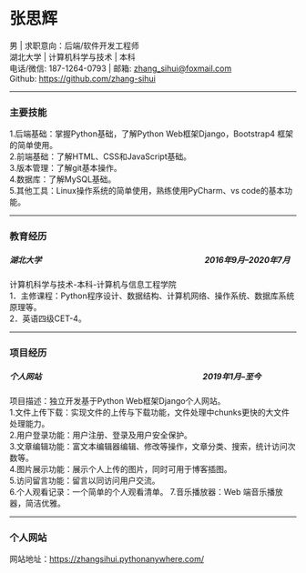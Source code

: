 # 张思辉  
男 | 求职意向：后端/软件开发工程师  
湖北大学  |  计算机科学与技术  |  本科  
电话/微信: 187-1264-0793  |  邮箱: zhang_sihui@foxmail.com  
Github: https://github.com/zhang-sihui  
- - -
### 主要技能
1.后端基础：掌握Python基础，了解Python Web框架Django，Bootstrap4 框架的简单使用。  
2.前端基础：了解HTML、CSS和JavaScript基础。  
3.版本管理：了解git基本操作。  
4.数据库：了解MySQL基础。  
5.其他工具：Linux操作系统的简单使用，熟练使用PyCharm、vs code的基本功能。  
- - -
### 教育经历
##### 湖北大学 &emsp;&emsp;&emsp;&emsp;&emsp;&emsp;&emsp;&emsp;&emsp;&emsp;&emsp;&emsp;&emsp;&emsp;&emsp;&emsp;&emsp;&emsp;&emsp;&emsp; 2016年9月–2020年7月
计算机科学与技术-本科-计算机与信息工程学院  
1．主修课程：Python程序设计、数据结构、计算机网络、操作系统、数据库系统原理等。  
2．英语四级CET-4。  
- - -
### 项目经历  
##### 个人网站&emsp;&emsp;&emsp;&emsp;&emsp;&emsp;&emsp;&emsp;&emsp;&emsp;&emsp;&emsp;&emsp;&emsp;&emsp;&emsp;&emsp;&emsp;&emsp;&emsp; 2019年1月–至今
项目描述：独立开发基于Python Web框架Django个人网站。  
1.文件上传下载：实现文件的上传与下载功能，文件处理中chunks更快的大文件处理能力。  
2.用户登录功能：用户注册、登录及用户安全保护。  
3.文章编辑功能：富文本编辑器编辑、修改等操作，文章分类、搜索，统计访问次数等。  
4.图片展示功能：展示个人上传的图片，同时可用于博客插图。  
5.访问留言功能：留言以同访问用户交流。  
6.个人观看记录：一个简单的个人观看清单。
7.音乐播放器：Web 端音乐播放器，简洁优雅。
- - -
### 个人网站  
网站地址：https://zhangsihui.pythonanywhere.com/  

